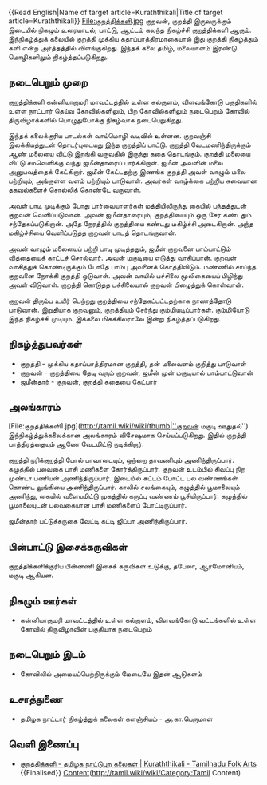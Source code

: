 {{Read English|Name of target article=Kuraththikali|Title of target article=Kuraththikali}}
[File:குறத்திக்களி.jpg](http://tamil.wiki/wiki/thumb|''குறத்திக்களி'')
குறவன், குறத்தி இருவருக்கும் இடையில் நிகழும் உரையாடல், பாட்டு, ஆட்டம் கலந்த நிகழ்ச்சி குறத்திக்களி ஆகும். இந்நிகழ்த்துக் கலையில் குறத்தி முக்கிய கதாப்பாத்திரமாகையால் இது குறத்தி நிகழ்த்தும் களி என்ற அர்த்தத்தில் விளங்குகிறது. இந்தக் கலை தமிழ், மலையாளம் இரண்டு மொழிகளிலும் நிகழ்த்தப்படுகிறது. 
## நடைபெறும் முறை
குறத்திக்களி கன்னியாகுமரி மாவட்டத்தில் உள்ள கல்குளம், விளவங்கோடு பகுதிகளில் உள்ள நாட்டார் தெய்வ கோவில்களிலும், பிற கோவில்களிலும் நடைபெறும் கோவில் திருவிழாக்களில் பொழுதுபோக்கு நிகழ்வாக நடைபெறுகிறது.

இந்தக் கலைக்குரிய பாடல்கள் வாய்மொழி வடிவில் உள்ளன. குறவஞ்சி இலக்கியத்துடன் தொடர்புடையது இந்த குறத்திப் பாட்டு. குறத்தி வேடமணிந்திருக்கும் ஆண் மலையை விட்டு இறங்கி வருவதில் இருந்து கதை தொடங்கும். குறத்தி மலையை விட்டு சமவெளிக்கு வந்து ஜமீன்தாரைப் பார்க்கிறாள். ஜமீன் அவளின் மலை அனுபவத்தைக் கேட்கிறார். ஜமீன் கேட்டதற்கு இணங்க குறத்தி அவள் வாழும் மலை பற்றியும், அங்குள்ள வளம் பற்றியும் பாடுவாள். அவர்கள் வாழ்க்கை பற்றிய சுவையான தகவல்களைச் சொல்லிக் கொண்டே வருவாள். 

அவள் பாடி முடிக்கும் போது பார்வையாளர்கள் மத்தியிலிருந்து கையில் பந்தத்துடன் குறவன் வெளிப்படுவான். அவன் ஜமீன்தாரையும், குறத்தியையும் ஒரு சேர கண்டதும் சந்தேகப்படுகிறான். அதே நேரத்தில் குறத்தியை கண்டது மகிழ்ச்சி அடைகிறான். அந்த மகிழ்ச்சியை வெளிப்படுத்த குறவன் பாடத் தொடங்குவான்.

அவன் வாழும் மலையைப் பற்றி பாடி முடித்ததும், ஜமீன் குறவனை பாம்பாட்டும் வித்தையைக் காட்டச் சொல்வார். அவன் மகுடியை எடுத்து வாசிப்பான். குறவன் வாசித்துக் கொண்டிருக்கும் போதே பாம்பு அவனைக் கொத்திவிடும். மண்ணில் சாய்ந்த குறவனை நோக்கி குறத்தி ஓடுவாள். அவன் வாயில் பச்சிலை மூலிகையைப் பிழிந்து அவள் விடுவாள். குறத்தி கொடுத்த பச்சிலையால் குறவன் பிழைத்துக் கொள்வான்.

குறவன் திரும்ப உயிர் பெற்றது குறத்தியை சந்தேகப்பட்டதற்காக நாணத்தோடு பாடுவான். இறுதியாக குறவனும், குறத்தியும் சேர்ந்து கும்மியடிப்பார்கள். கும்மியோடு இந்த நிகழ்ச்சி முடியும். இக்கலை மிகச்சிலராலே இன்று நிகழ்த்தப்படுகிறது.
## நிகழ்த்துபவர்கள்
* குறத்தி - முக்கிய கதாப்பாத்திரமான குறத்தி, தன் மலைவளம் குறித்து பாடுவாள் 
* குறவன் - குறத்தியை தேடி வரும் குறவன், ஜமீன் முன் மகுடியால் பாம்பாட்டுவான்
* ஜமீன்தார் - குறவன், குறத்தி கதையை கேட்பார்
## அலங்காரம்
[File:குறத்திக்களி1.jpg](http://tamil.wiki/wiki/thumb|''குறவன் மகுடி ஊதுதல்'')
இந்நிகழ்த்துக்கலைக்கான அலங்காரம் விசேஷமாக செய்யப்படுகிறது. இதில் குறத்தி பாத்திரத்தையும் ஆணே வேடமிட்டு நடிக்கிறார். 

குறத்தி நரிக்குறத்தி போல் பாவாடையும், ஒற்றை தாவணியும் அணிந்திருப்பார். கழுத்தில் பலவகை பாசி மணிகளை கோர்த்திருப்பார். குறவன் உடம்பில் சிவப்பு நிற முண்டா பணியன் அணிந்திருப்பார். இடையில் கட்டம் போட்ட பல வண்ணங்கள் கொண்ட லுங்கியை அணிந்திருப்பார். காலில் சலங்கையும், கழுத்தில் பூமாலையும் அணிந்து, கையில் வளையமிட்டு முகத்தில் கருப்பு வண்ணம் பூசியிருப்பார். கழுத்தில் பூமாலையுடன் பலவகையான பாசி மணிகளைப் போட்டிருப்பார்.

ஜமீன்தார் பட்டுச்சருகை வேட்டி கட்டி ஜிப்பா அணிந்திருப்பார்.
## பின்பாட்டு இசைக்கருவிகள்
குறத்திக்களிக்குரிய பின்னணி இசைக் கருவிகள் உடுக்கு, தபேலா, ஆர்மோனியம், மகுடி ஆகியன.
## நிகழும் ஊர்கள்
* கன்னியாகுமரி மாவட்டத்தில் உள்ள கல்குளம், விளவங்கோடு வட்டங்களில் உள்ள கோவில் திருவிழாவின் பகுதியாக நடைபெறும்
## நடைபெறும் இடம்
* கோவிலில் அமையப்பெற்றிருக்கும் மேடையே இதன் ஆடுகளம்
## உசாத்துணை
* தமிழக நாட்டார் நிகழ்த்துக் கலைகள் களஞ்சியம் - அ.கா.பெருமாள்
## வெளி இணைப்பு
* [குறத்திக்களி - தமிழக நாட்டுபுற கலைகள் | Kuraththikali - Tamilnadu Folk Arts](https://www.valaitamil.com/kuraththikali_10451.html)
{{Finalised}}
[Content](Category:Tamil)(http://tamil.wiki/wiki/Category:Tamil Content)